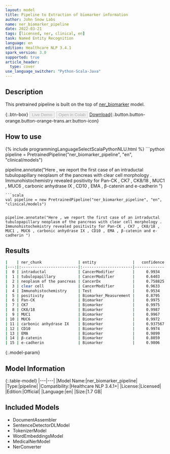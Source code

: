 ```yaml
---
layout: model
title: Pipeline to Extraction of biomarker information
author: John Snow Labs
name: ner_biomarker_pipeline
date: 2022-03-21
tags: [licensed, ner, clinical, en]
task: Named Entity Recognition
language: en
edition: Healthcare NLP 3.4.1
spark_version: 3.0
supported: true
article_header:
  type: cover
use_language_switcher: "Python-Scala-Java"
---
```


## Description

This pretrained pipeline is built on the top of [ner_biomarker](https://nlp.johnsnowlabs.com/2021/11/26/ner_biomarker_en.html) model.

{:.btn-box}
<button class="button button-orange" disabled>Live Demo</button>
<button class="button button-orange" disabled>Open in Colab</button>
[Download](https://s3.amazonaws.com/auxdata.johnsnowlabs.com/clinical/models/ner_biomarker_pipeline_en_3.4.1_3.0_1647871954538.zip){:.button.button-orange.button-orange-trans.arr.button-icon}

## How to use



<div class="tabs-box" markdown="1">
{% include programmingLanguageSelectScalaPythonNLU.html %}
```python
pipeline = PretrainedPipeline("ner_biomarker_pipeline", "en", "clinical/models")


pipeline.annotate("Here , we report the first case of an intraductal tubulopapillary neoplasm of the pancreas with clear cell morphology . Immunohistochemistry revealed positivity for Pan-CK , CK7 , CK8/18 , MUC1 , MUC6 , carbonic anhydrase IX , CD10 , EMA , β-catenin and e-cadherin ")
```
```scala
val pipeline = new PretrainedPipeline("ner_biomarker_pipeline", "en", "clinical/models")


pipeline.annotate("Here , we report the first case of an intraductal tubulopapillary neoplasm of the pancreas with clear cell morphology . Immunohistochemistry revealed positivity for Pan-CK , CK7 , CK8/18 , MUC1 , MUC6 , carbonic anhydrase IX , CD10 , EMA , β-catenin and e-cadherin ")
```
</div>

## Results

```bash
|    | ner_chunk                | entity                |   confidence |
|---:|:-------------------------|:----------------------|-------------:|
|  0 | intraductal              | CancerModifier        |     0.9934   |
|  1 | tubulopapillary          | CancerModifier        |     0.6403   |
|  2 | neoplasm of the pancreas | CancerDx              |     0.758825 |
|  3 | clear cell               | CancerModifier        |     0.9633   |
|  4 | Immunohistochemistry     | Test                  |     0.9534   |
|  5 | positivity               | Biomarker_Measurement |     0.8795   |
|  6 | Pan-CK                   | Biomarker             |     0.9975   |
|  7 | CK7                      | Biomarker             |     0.9975   |
|  8 | CK8/18                   | Biomarker             |     0.9987   |
|  9 | MUC1                     | Biomarker             |     0.9967   |
| 10 | MUC6                     | Biomarker             |     0.9972   |
| 11 | carbonic anhydrase IX    | Biomarker             |     0.937567 |
| 12 | CD10                     | Biomarker             |     0.9974   |
| 13 | EMA                      | Biomarker             |     0.9899   |
| 14 | β-catenin                | Biomarker             |     0.8059   |
| 15 | e-cadherin               | Biomarker             |     0.9806   |
```

{:.model-param}
## Model Information

{:.table-model}
|---|---|
|Model Name:|ner_biomarker_pipeline|
|Type:|pipeline|
|Compatibility:|Healthcare NLP 3.4.1+|
|License:|Licensed|
|Edition:|Official|
|Language:|en|
|Size:|1.7 GB|

## Included Models

- DocumentAssembler
- SentenceDetectorDLModel
- TokenizerModel
- WordEmbeddingsModel
- MedicalNerModel
- NerConverter